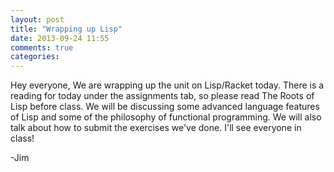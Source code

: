 ```yaml
---
layout: post
title: "Wrapping up Lisp"
date: 2013-09-24 11:55
comments: true
categories: 
---
```


Hey everyone,
We are wrapping up the unit on Lisp/Racket today. There is a reading for today under the assignments tab, so please read The Roots of Lisp before class. We will be discussing some advanced language features of Lisp and some of the philosophy of functional programming. We will also talk about how to submit the exercises we've done. I'll see everyone in class!

-Jim
